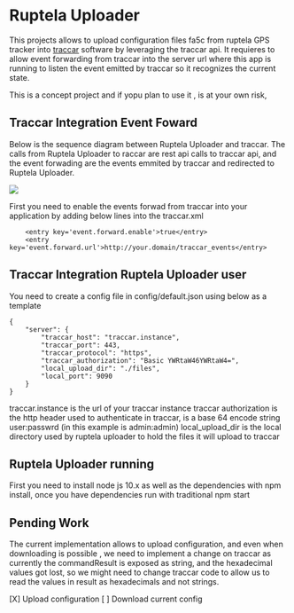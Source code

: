 # Ruptela Uploader

This projects allows to upload configuration files fa5c from ruptela GPS tracker into [traccar](https://www.traccar.org) software by 
leveraging the traccar api. It requieres to allow event forwarding from traccar into the server url where this app is running to listen 
the event emitted by traccar so it recognizes the current state.

This is a concept project and if yopu plan to use it , is at your own risk,

## Traccar Integration Event Foward

Below is the sequence diagram between Ruptela Uploader and traccar. The calls from Ruptela Uploader to raccar are rest api calls to traccar api, and the event forwading are the events emmited by traccar and redirected to Ruptela Uploader.

[![](https://mermaid.ink/img/pako:eNrNUz1rAzEM_StGa3Mc6egh3NB0bcnHZijC1qWGs32V5YYQ8t_rcJelazJEk0DvPR5P0hlscgQaMv0UipbePB4Yg4mq1qaMQgOq_TgkdMTNavWyY7QWWavPj-1OtTj61qYQMLrcZopO2f7wlQVZuklkJjSV3PwX1Gr9S1HUe-IjcuVOShvKZRDVTVJZLU2811BtuuUjDd1v5_WJ8jmyF3qmhV0DevS6bgULCMQBvauHf77ODMg3BTKga-uox0o3YOKlQsvoUGjtvCQG3eOQaQFYJG1P0YIWLnQDzc8zoy5_WhImqQ)](https://mermaid.live/edit#pako:eNrNUz1rAzEM_StGa3Mc6egh3NB0bcnHZijC1qWGs32V5YYQ8t_rcJelazJEk0DvPR5P0hlscgQaMv0UipbePB4Yg4mq1qaMQgOq_TgkdMTNavWyY7QWWavPj-1OtTj61qYQMLrcZopO2f7wlQVZuklkJjSV3PwX1Gr9S1HUe-IjcuVOShvKZRDVTVJZLU2811BtuuUjDd1v5_WJ8jmyF3qmhV0DevS6bgULCMQBvauHf77ODMg3BTKga-uox0o3YOKlQsvoUGjtvCQG3eOQaQFYJG1P0YIWLnQDzc8zoy5_WhImqQ)

First you need to enable the events forwad from traccar into your application by adding below lines into the traccar.xml 

```
    <entry key='event.forward.enable'>true</entry>
    <entry key='event.forward.url'>http://your.domain/traccar_events</entry>
```


## Traccar Integration Ruptela Uploader user

You need to create a config file in config/default.json using below as a template

```
{
    "server": {
        "traccar_host": "traccar.instance",
        "traccar_port": 443,
        "traccar_protocol": "https",
        "traccar_authorization": "Basic YWRtaW46YWRtaW4=",
        "local_upload_dir": "./files",
        "local_port": 9090
    }
}
```

traccar.instance is the url of your traccar instance
traccar authorization is the http header used to authenticate in traccar, is a base 64 encode string user:passwrd (in this example is admin:admin)
local_upload_dir is the local directory used by ruptela uploader to hold the files it will upload to traccar

## Ruptela Uploader running

First you need to install node js 10.x as well as the dependencies with npm install, once you have dependencies run with traditional npm start

## Pending Work

The current implementation allows to upload configuration, and even when downloading is possible , we need to implement a change on traccar as currently 
the commandResult is exposed as string, and the hexadecimal values got lost, so we might need to change traccar code to allow us to read the values in result as hexadecimals and not strings.

 [X] Upload configuration
 [ ] Download current config

